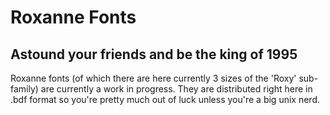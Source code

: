 # Roxanne Fonts

## Astound your friends and be the king of 1995

Roxanne fonts (of which there are here currently 3 sizes of the 'Roxy' sub-family) are currently a work in progress.
They are distributed right here in .bdf format so you're pretty much out of luck unless you're a big unix nerd.
